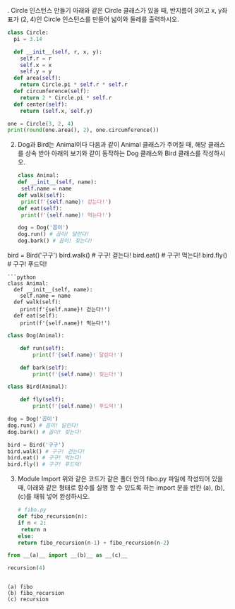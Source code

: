 . Circle 인스턴스 만들기
아래와 같은 Circle 클래스가 있을 때, 반지름이 3이고 x, y좌표가 (2, 4)인
Circle 인스턴스를 만들어 넓이와 둘레를 출력하시오.

```python
class Circle:
  pi = 3.14

  def __init__(self, r, x, y):
    self.r = r
    self.x = x
    self.y = y
  def area(self):
    return Circle.pi * self.r * self.r
  def circumference(self):
    return 2 * Circle.pi * self.r
  def center(self):
    return (self.x, self.y)
```

```python
one = Circle(3, 2, 4)
print(round(one.area(), 2), one.circumference())
```

2. Dog과 Bird는 Animal이다
   다음과 같이 Animal 클래스가 주어질 때, 해당 클래스를 상속 받아 아래의 보기와 같이
   동작하는 Dog 클래스와 Bird 클래스를 작성하시오.
   
   ```python
   class Animal:
   def __init__(self, name):
    self.name = name  
   def walk(self):
    print(f'{self.name}! 걷는다!')
   def eat(self):
    print(f'{self.name}! 먹는다!')
   ```
   
   ```python
   dog = Dog('꼽이')
   dog.run() # 꼽이! 달린다! 
   dog.bark() # 꼽이! 짖는다!
   ```

bird = Bird('구구')
bird.walk() # 구구! 걷는다! 
bird.eat() # 구구! 먹는다! 
bird.fly() # 구구! 푸드덕!

```
```python
class Animal:
  def __init__(self, name):
    self.name = name  
  def walk(self):
    print(f'{self.name}! 걷는다!')
  def eat(self):
    print(f'{self.name}! 먹는다!')
```

```python
class Dog(Animal):

    def run(self):
        print(f'{self.name}! 달린다!')

    def bark(self):
        print(f'{self.name}! 짖는다!')

class Bird(Animal):

    def fly(self):
        print(f'{self.name}! 푸드덕!')
```

```python
dog = Dog('꼽이')
dog.run() # 꼽이! 달린다! 
dog.bark() # 꼽이! 짖는다!

bird = Bird('구구')
bird.walk() # 구구! 걷는다! 
bird.eat() # 구구! 먹는다! 
bird.fly() # 구구! 푸드덕!
```

3. Module Import
   위와 같은 코드가 같은 폴더 안의 fibo.py 파일에 작성되어 있을 때, 아래와 같은 형태로
   함수를 실행 할 수 있도록 하는 import 문을 빈칸 (a), (b), (c)를 채워 넣어 완성하시오.
   
   ```python
   # fibo.py
   def fibo_recursion(n):
   if n < 2:
    return n
   else:
   return fibo_recursion(n-1) + fibo_recursion(n-2)
   ```
   
```python
from __(a)__ import __(b)__ as __(c)__

recursion(4)
```

```

(a) fibo 
(b) fibo_recursion
(c) recursion
```